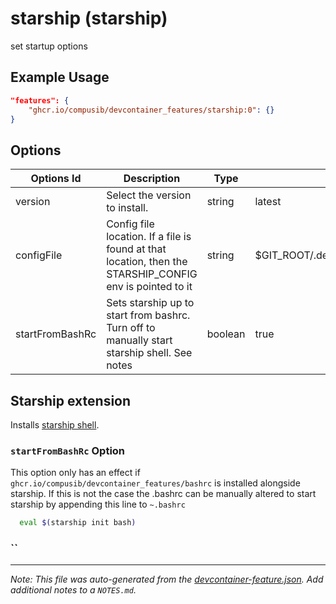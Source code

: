 
# starship (starship)

set startup options

## Example Usage

```json
"features": {
    "ghcr.io/compusib/devcontainer_features/starship:0": {}
}
```

## Options

| Options Id | Description | Type | Default Value |
|-----|-----|-----|-----|
| version | Select the version to install. | string | latest |
| configFile | Config file location. If a file is found at that location, then the STARSHIP_CONFIG env is pointed to it | string | \$GIT_ROOT/.devcontainer/config/starship.toml |
| startFromBashRc | Sets starship up to start from bashrc. Turn off to manually start starship shell. See notes  | boolean | true |

## Starship extension

Installs [starship shell](https://starship.rs/).


### `startFromBashRc` Option

This option only has an effect if `ghcr.io/compusib/devcontainer_features/bashrc` is installed alongside starship.
If this is not the case the .bashrc can be manually altered to start starship by appending this line to `~.bashrc`

```bash
  eval $(starship init bash)
```

### ``

---

_Note: This file was auto-generated from the [devcontainer-feature.json](https://github.com/compusib/devcontainer_features/blob/main/src/starship/devcontainer-feature.json).  Add additional notes to a `NOTES.md`._
